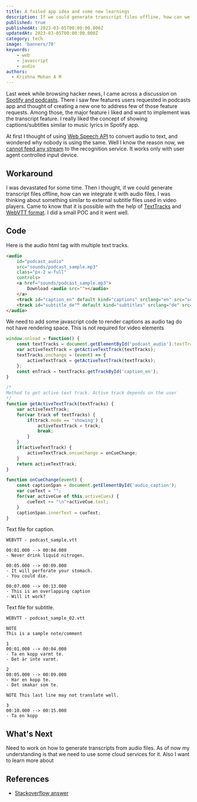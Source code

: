 ```yaml
---
title: A failed app idea and some new learnings
description: If we could generate transcript files offline, how can we integrate it with audio files. I was thinking about something similar to external subtitle files used in video players. Came to know that it is possible with the help of TextTracks and WebVTT format. I did a small POC and it went well.
published: true
publishedAt: 2023-03-05T00:00:00.000Z
updatedAt: 2023-03-05T00:00:00.000Z
category: tech
image: 'banners/70'
keywords: 
    - web
    - javascript
    - audio
authors:
  - Krishna Mohan A M
---
```


Last week while browsing hacker news, I came across a discussion on [Spotify and podcasts](https://news.ycombinator.com/item?id=34793116). There i saw few features users requested in podcasts app and thought of creating a new one to address few of those feature requests. Among those, the major feature i liked and want to implement was the transcript feature. I really liked the concept of showing captions/subtitles similar to music lyrics in Spotify app. 

At first I thought of using [Web Speech API](https://developer.mozilla.org/en-US/docs/Web/API/Web_Speech_API) to convert audio to text, and wondered why nobody is using the same. Well I know the reason now, we [cannot feed any stream](https://wicg.github.io/speech-api/#issue-2c77f5e1) to the recognition service. It works only with user agent controlled input device.

## Workaround

I was devastated for some time. Then i thought, if we could generate transcript files offline, how can we integrate it with audio files. I was thinking about something similar to external subtitle files used in video players. Came to know that it is possible with the help of [TextTracks](https://developer.mozilla.org/en-US/docs/Web/API/TextTrack) and [WebVTT format](https://developer.mozilla.org/en-US/docs/Web/API/WebVTT_API). I did a small POC and it went well. 

## Code

Here is the audio html tag with multiple text tracks.

```html
<audio 
    id="podcast_audio" 
    src="sounds/podcast_sample.mp3" 
    class="px-2 w-full"
    controls>
    <a href="sounds/podcast_sample.mp3">
        Download <audio src=""></audio>
    </a>
    <track id="caption_en" default kind="captions" srclang="en" src="sounds/podcast_sample.vtt">
    <track id="subtitle_de"" default kind="subtitles" srclang="de" src="sounds/podcast_sample_02.vtt">
</audio>  
```

We need to add some javascript code to render captions as audio tag do not have rendering space. This is not required for video elements

```javascript
window.onload = function() {
    const textTracks = document.getElementById('podcast_audio').textTracks;        
    var activeTextTrack = getActiveTextTrack(textTracks);
    textTracks.onchange = (event) => {            
        activeTextTrack = getActiveTextTrack(textTracks);            
    };
    const enTrack = textTracks.getTrackById('caption_en');        
}

/*
Method to get active text track. Active track depends on the user
*/
function getActiveTextTrack(textTracks) {
    var activeTextTrack;
    for(var track of textTracks) {            
        if(track.mode == 'showing') {
            activeTextTrack = track;
            break;
        }
    }
    if(activeTextTrack) {            
        activeTextTrack.oncuechange = onCueChange;
    }
    return activeTextTrack;
}

function onCueChange(event) {        
    const captionSpan = document.getElementById('audio_caption');
    var cueText = "";
    for(var activeCue of this.activeCues) {
        cueText += "\n"+activeCue.text;
    }
    captionSpan.innerText = cueText;
}
```

Text file for caption.

```vtt
WEBVTT - podcast_sample.vtt

00:01.000 --> 00:04.000
- Never drink liquid nitrogen.

00:05.000 --> 00:09.000
- It will perforate your stomach.
- You could die.

00:07.000 --> 00:13.000
- This is an overlapping caption
- Will it work?
```

Text file for subtitle.

```vtt
WEBVTT - podcast_sample_02.vtt

NOTE
This is a sample note/comment

1
00:01.000 --> 00:04.000
- Ta en kopp varmt te.
- Det är inte varmt.

2
00:05.000 --> 00:09.000
- Har en kopp te.
- Det smakar som te.

NOTE This last line may not translate well.

3
00:10.000 --> 00:15.000
- Ta en kopp
```

## What's Next

Need to work on how to generate transcripts from audio files. As of now my understanding is that we need to use some cloud services for it. Also I want to learn more about 

## References
- [Stackoverflow answer](https://stackoverflow.com/a/54663735/1520750)


